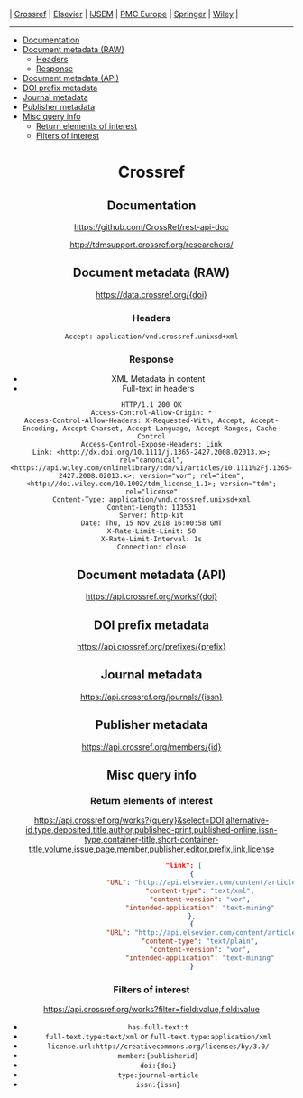 | [Crossref](CrossRef.md)
| [Elsevier](Elsevier.md)
| [IJSEM](IJSEM.md)
| [PMC Europe](EPMC.md)
| [Springer](Springer.md)
| [Wiley](Wiley.md)
|

---

* [Documentation](#documentation)
* [Document metadata (RAW)](#document-metadata-raw)
  * [Headers](#headers)
  * [Response](#response)
* [Document metadata (API)](#document-metadata-api)
* [DOI prefix metadata](#doi-prefix-metadata)
* [Journal metadata](#journal-metadata)
* [Publisher metadata](#publisher-metadata)
* [Misc query info](#misc-query-info)
  * [Return elements of interest](#return-elements-of-interest)
  * [Filters of interest](#filters-of-interest)

<header/>

# Crossref

## Documentation

https://github.com/CrossRef/rest-api-doc

http://tdmsupport.crossref.org/researchers/

## Document metadata (RAW)

https://data.crossref.org/{doi}

### Headers

`Accept: application/vnd.crossref.unixsd+xml`

### Response


* XML Metadata in content
* Full-text in headers

```
HTTP/1.1 200 OK
Access-Control-Allow-Origin: *
Access-Control-Allow-Headers: X-Requested-With, Accept, Accept-Encoding, Accept-Charset, Accept-Language, Accept-Ranges, Cache-Control
Access-Control-Expose-Headers: Link
Link: <http://dx.doi.org/10.1111/j.1365-2427.2008.02013.x>; rel="canonical", <https://api.wiley.com/onlinelibrary/tdm/v1/articles/10.1111%2Fj.1365-2427.2008.02013.x>; version="vor"; rel="item", <http://doi.wiley.com/10.1002/tdm_license_1.1>; version="tdm"; rel="license"
Content-Type: application/vnd.crossref.unixsd+xml
Content-Length: 113531
Server: http-kit
Date: Thu, 15 Nov 2018 16:00:58 GMT
X-Rate-Limit-Limit: 50
X-Rate-Limit-Interval: 1s
Connection: close
```

## Document metadata (API)

https://api.crossref.org/works/{doi}

## DOI prefix metadata

https://api.crossref.org/prefixes/{prefix}

## Journal metadata

https://api.crossref.org/journals/{issn}

## Publisher metadata

https://api.crossref.org/members/{id}

## Misc query info

### Return elements of interest

https://api.crossref.org/works?{query}&select=DOI,alternative-id,type,deposited,title,author,published-print,published-online,issn-type,container-title,short-container-title,volume,issue,page,member,publisher,editor,prefix,link,license

```json
                "link": [
                    {
                        "URL": "http://api.elsevier.com/content/article/PII:S1726490109704435?httpAccept=text/xml",
                        "content-type": "text/xml",
                        "content-version": "vor",
                        "intended-application": "text-mining"
                    },
                    {
                        "URL": "http://api.elsevier.com/content/article/PII:S1726490109704435?httpAccept=text/plain",
                        "content-type": "text/plain",
                        "content-version": "vor",
                        "intended-application": "text-mining"
                    }
```

### Filters of interest

https://api.crossref.org/works?filter=field:value,field:value

* `has-full-text:t`
* `full-text.type:text/xml` or `full-text.type:application/xml`
* `license.url:http://creativecommons.org/licenses/by/3.0/`
* `member:{publisherid}`
* `doi:{doi}`
* `type:journal-article`
* `issn:{issn}`
